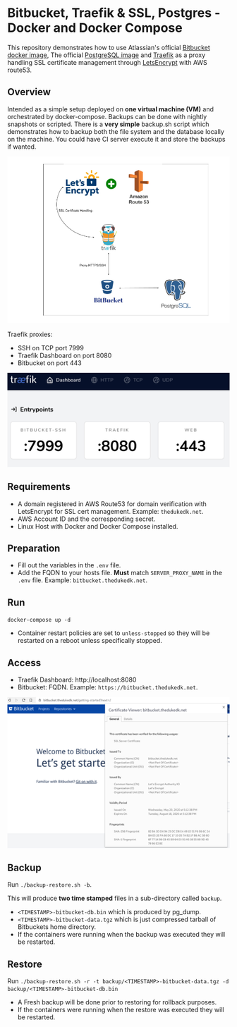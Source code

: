 # Bitbucket, Traefik & SSL, Postgres - Docker and Docker Compose
This repository demonstrates how to use Atlassian's official [Bitbucket docker image](https://hub.docker.com/r/atlassian/bitbucket-server), The official [PostgreSQL image](https://hub.docker.com/_/postgres) and [Traefik](https://containo.us/traefik/) as a proxy handling SSL certificate management through [LetsEncrypt](https://letsencrypt.org/) with AWS route53.


## Overview
Intended as a simple setup deployed on **one virtual machine (VM)** and orchestrated by docker-compose. Backups can be done with nightly snapshots or scripted. There is a **very simple** backup.sh script which demonstrates how to backup both the file system and the database locally on the machine. You could have CI server execute it and store the backups if wanted. 

![Architectural Overview](bitbucket-docker-overview.png)

Traefik proxies:

* SSH on TCP port 7999
* Traefik Dashboard on port 8080
* Bitbucket on port 443

![Traefik Overview](traefik-overview.png)

## Requirements

* A domain registered in AWS Route53 for domain verification with LetsEncrypt for SSL cert management. Example: `thedukedk.net`.
* AWS Account ID and the corresponding secret.
* Linux Host with Docker and Docker Compose installed. 

## Preparation
* Fill out the variables in the `.env` file.
* Add the FQDN to your hosts file. **Must** match `SERVER_PROXY_NAME` in the `.env` file. Example: `bitbucket.thedukedk.net`.

## Run

`docker-compose up -d`

* Container restart policies are set to `unless-stopped` so they will be restarted on a reboot unless specifically stopped.

## Access
* Traefik Dashboard: http://localhost:8080
* Bitbucket: FQDN. Example: `https://bitbucket.thedukedk.net`.

![Bitbucket](bitbucket.png)

## Backup
Run `./backup-restore.sh -b`.

This will produce **two time stamped** files in a sub-directory called `backup`. 

* `<TIMESTAMP>-bitbucket-db.bin` which is produced by pg_dump.
* `<TIMESTAMP>-bitbucket-data.tgz` which is just compressed tarball of Bitbuckets home directory.
* If the containers were running when the backup was executed they will be restarted. 

## Restore
Run `./backup-restore.sh -r -t backup/<TIMESTAMP>-bitbucket-data.tgz -d backup/<TIMESTAMP>-bitbucket-db.bin`

* A Fresh backup will be done prior to restoring for rollback purposes.
* If the containers were running when the restore was executed they will be restarted.
